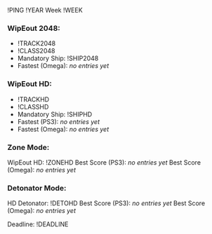 !PING !YEAR Week !WEEK
### WipEout 2048: 
- !TRACK2048
- !CLASS2048
- Mandatory Ship: !SHIP2048
- Fastest (Omega): *no entries yet*
### WipEout HD:
- !TRACKHD
- !CLASSHD
- Mandatory Ship: !SHIPHD
- Fastest (PS3): *no entries yet*
- Fastest (Omega): *no entries yet*
### Zone Mode:
WipEout HD: !ZONEHD
Best Score (PS3): *no entries yet*
Best Score (Omega): *no entries yet*
### Detonator Mode:
HD Detonator: !DETOHD
Best Score (PS3): *no entries yet*
Best Score (Omega): *no entries yet*

Deadline: !DEADLINE

